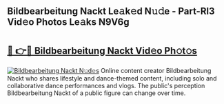 ## Bildbearbeitung Nackt Le𝚊k𝚎d N𝚞𝚍e - Part-Rl3 Vid𝚎o Photos Le𝚊ks N9V6g

# <h2><a href="http://fb1vrp.evod.top/?m=Bildbearbeitung+Nackt">🔗 👉🔴 Bildbearbeitung Nackt Vid𝚎o Ph𝚘t𝚘s</a></h2>

[![Bildbearbeitung Nackt N𝚞d𝚎s](https://i.imgur.com/8V9OHl7.gif)](http://fb1vrp.evod.top/?m=Bildbearbeitung+Nackt)
Online content creator Bildbearbeitung Nackt who shares lifestyle and dance-themed content, including solo and collaborative dance performances and vlogs. The public's perception Bildbearbeitung Nackt of a public figure can change over time. 
